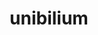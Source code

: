 ---
title: "unibilium"
layout: cache
categories: [package, develop]
meta: {"versions": ["2.0.0"], "compilers": ["gcc@=10.2.1", "gcc@=7.5.0"], "oss": ["centos7", "ubuntu18.04"], "platforms": ["linux"], "targets": ["x86_64_v3"], "stacks": ["developer-tools", "developer-tools-manylinux2014", "root"], "num_specs": 4, "num_specs_by_stack": {"root": 4, "developer-tools-manylinux2014": 2, "developer-tools": 2}}
spec_details: [{"hash": "pamdeqgpg6q6b7nsuqfwck5uc6px7ykc", "compiler": "gcc@=10.2.1", "versions": ["2.0.0"], "os": "centos7", "platform": "linux", "target": "x86_64_v3", "variants": ["build_system=generic"], "stacks": ["root", "developer-tools-manylinux2014"], "size": "-", "tarball": "https://binaries.spack.io/develop/build_cache/linux-centos7-x86_64_v3/gcc-10.2.1/unibilium-2.0.0/linux-centos7-x86_64_v3-gcc-10.2.1-unibilium-2.0.0-pamdeqgpg6q6b7nsuqfwck5uc6px7ykc.spack"}, {"hash": "who4cfezgutgm2dz4sci7ymnd26ki6cz", "compiler": "gcc@=10.2.1", "versions": ["2.0.0"], "os": "centos7", "platform": "linux", "target": "x86_64_v3", "variants": ["build_system=generic"], "stacks": ["root", "developer-tools-manylinux2014"], "size": "-", "tarball": "https://binaries.spack.io/develop/build_cache/linux-centos7-x86_64_v3/gcc-10.2.1/unibilium-2.0.0/linux-centos7-x86_64_v3-gcc-10.2.1-unibilium-2.0.0-who4cfezgutgm2dz4sci7ymnd26ki6cz.spack"}, {"hash": "ds2rlkh3m3b2teoarvpdx4geclhynu4o", "compiler": "gcc@=7.5.0", "versions": ["2.0.0"], "os": "ubuntu18.04", "platform": "linux", "target": "x86_64_v3", "variants": ["build_system=generic"], "stacks": ["root", "developer-tools"], "size": "-", "tarball": "https://binaries.spack.io/develop/build_cache/linux-ubuntu18.04-x86_64_v3/gcc-7.5.0/unibilium-2.0.0/linux-ubuntu18.04-x86_64_v3-gcc-7.5.0-unibilium-2.0.0-ds2rlkh3m3b2teoarvpdx4geclhynu4o.spack"}, {"hash": "klicxafi5g6xccp4swwz7srs5wcu2n7y", "compiler": "gcc@=7.5.0", "versions": ["2.0.0"], "os": "ubuntu18.04", "platform": "linux", "target": "x86_64_v3", "variants": ["build_system=generic"], "stacks": ["root", "developer-tools"], "size": "-", "tarball": "https://binaries.spack.io/develop/build_cache/linux-ubuntu18.04-x86_64_v3/gcc-7.5.0/unibilium-2.0.0/linux-ubuntu18.04-x86_64_v3-gcc-7.5.0-unibilium-2.0.0-klicxafi5g6xccp4swwz7srs5wcu2n7y.spack"}]
---